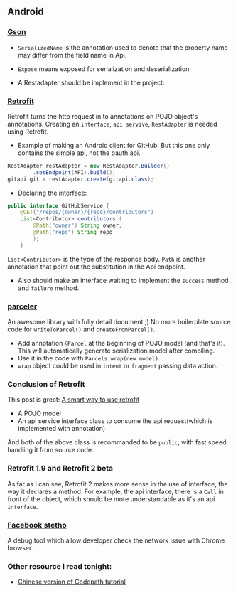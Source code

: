 ## Android
### [Gson](http://kylewbanks.com/blog/Tutorial-Android-Parsing-JSON-with-GSON)
- `SerializedName` is the annotation used to denote that the property name may differ from the field name in Api.
- `Expose` means exposed for serialization and deserialization.
 
- A Restadapter should be implement in the project:

### [Retrofit](https://github.com/bboyfeiyu/android-tech-frontier/tree/master/issue-7/Retrofit%E5%BC%80%E5%8F%91%E6%8C%87%E5%8D%97)
Retrofit turns the http request in to annotations on POJO object's annotations. Creating an `interface`, `api servive`, `RestAdapter` is needed using Retrofit.

- Example of making an Android client for GitHub. But this one only contains the simple api, not the oauth api.

```Java
RestAdapter restAdapter = new RestAdapter.Builder()
        .setEndpoint(API).build();
gitapi git = restAdapter.create(gitapi.class);

```
- Declaring the interface:
```Java
public interface GitHubService {
    @GET("/repos/{owner}/{repo}/contributors")
    List<Contributor> contributors (
        @Path("owner") String owner,
        @Path("repo") String repo
        );
    }
```
`List<Contributor>` is the type of the response body. `Path` is another annotation that point out the substitution in the Api endpoint.

- Also should make an interface waiting to implement the `success` method and `failure` method.

### [parceler](http://parceler.org/)
An awesome library with fully detail document ;) No more boilerplate source code for `writeToParcel()` and `createFromParcel()`.
- Add annotation `@Parcel` at the beginning of POJO model (and that's it). This will automatically generate serialization model after compiling.
- Use it in the code with `Parcels.wrap(new model)`.
- `wrap` object could be used in `intent` or `fragment` passing data action.


### Conclusion of Retrofit
This post is great: [A smart way to use retrofit](http://blog.robinchutaux.com/blog/a-smart-way-to-use-retrofit/)

- A POJO model
- An api service interface class to consume the api request(which is implemented with annotation)

And both of the above class is recommanded to be `public`, with fast speed handling it from source code.

### Retrofit 1.9 and Retrofit 2 beta
As far as I can see, Retrofit 2 makes more sense in the use of interface, the way it declares a method. For example, the api interface, there is a `Call` in front of the object, which should be more understandable as it's an api `interface`.

### [Facebook stetho](http://facebook.github.io/stetho/)
A debug tool which allow developer check the network issue with Chrome browser.

### Other resource I read tonight:
- [Chinese version of Codepath tutorial](http://www.jcodecraeer.com/a/anzhuokaifa/androidkaifa/2015/1016/3588.html)

